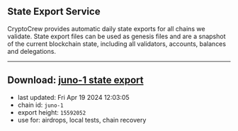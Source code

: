 ## State Export Service
CryptoCrew provides automatic daily state exports for all chains we validate. State export files can be used as genesis files and are a snapshot of the current blockchain state, including all validators, accounts, balances and delegations.

---
**Download: [juno-1 state export](https://dl-eu2.ccvalidators.com/SERVICE/juno/juno-1_export_15592052.json)**
---

- last updated: Fri Apr 19 2024 12:03:05
- chain id: `juno-1`
- export height: `15592052`
- use for: airdrops, local tests, chain recovery

